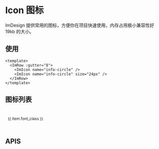 # Icon 图标

ImDesign 提供常用的图标，方便你在项目快速使用，内存占用极小兼容性好 19kb 的大小。

## 使用

<script setup>
import iconData  from './public/imicon.json'
</script>

<style lang="scss">

  .icon-list {
    display: flex;
    flex-wrap: wrap!important;
  }

  .icon-item {
    padding: 24px 8px;
    display: flex;
    flex-direction: column;
    align-items: center;
    justify-content: center;
    gap: 12px;
    font-size: 12px;
    word-break: break-all;
    line-height: 1;
    border-radius: 4px;
    overflow: hidden;
    transition: all .3s;

    &:hover {
      background: var(--im-rgb-color-1);
      color: var(--im-primary-color-8);
    }

  }
</style>

<ImRow :gutter="8">
    <im-icon name="info-circle" />
    <im-icon name="info-circle" size="24px" />
</ImRow>

```vue
<template>
  <ImRow :gutter="8">
    <ImIcon name="info-circle" />
    <ImIcon name="info-circle" size="24px" />
  </ImRow>
</template>
```

## 图标列表

<ImRow class="icon-list">
  <ImCol v-for="(item, index) in iconData.glyphs" :key="index" span="5">
    <div class="icon-item" v-ripple="true">
      <ImIcon :name="item.font_class" size="36px" />
      {{ item.font_class }}
    </div>
  </ImCol>
</ImRow>

## APIS
